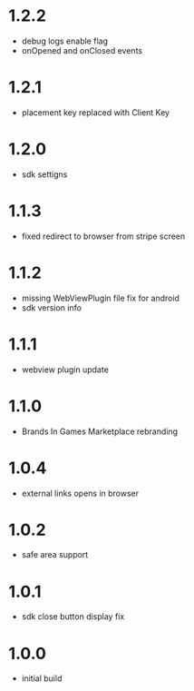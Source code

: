 # 1.2.2
- debug logs enable flag
- onOpened and onClosed events

# 1.2.1
- placement key replaced with Client Key

# 1.2.0
- sdk settigns

# 1.1.3
- fixed redirect to browser from stripe screen

# 1.1.2
- missing WebViewPlugin file fix for android
- sdk version info

# 1.1.1
- webview plugin update

# 1.1.0
- Brands In Games Marketplace rebranding

# 1.0.4
- external links opens in browser

# 1.0.2
- safe area support

# 1.0.1
- sdk close button display fix

# 1.0.0
- initial build